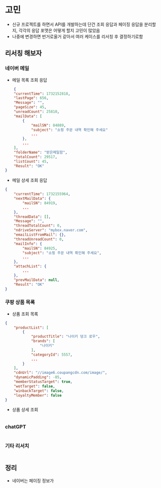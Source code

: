 # 고민

- 신규 프로젝트를 하면서 API를 개발하는데 단건 조회 응답과 페이징 응답을 분리할지, 각각의 응답 포맷은 어떻게 할지 고민이 많았음
- 나중에 변경하면 번거로울거 같아서 여러 케이스를 리서칭 후 결정하기로함

## 리서칭 해보자

### 네이버 메일

- 메일 목록 조회 응답

```json
    {
    "currentTime": 1732152818,
    "lastPage": 656,
    "Message": "",
    "pageSize": 45,
    "unreadCount": 25810,
    "mailData": [
        {
            "mailSN": 84889,
            "subject": "쇼핑 주문 내역 확인해 주세요"
            ...
        },
        ...
    ],
    "folderName": "받은메일함",
    "totalCount": 29517,
    "listCount": 45,
    "Result": "OK"
}
```

- 메일 상세 조회 응답

```json
{
    "currentTime": 1732155964,
    "nextMailData": {
        "mailSN": 84919,
        ...
    },
    "threadData": [],
    "Message": "",
    "threadTotalCount": 0,
    "ndriveServer": "mybox.naver.com",
    "emailListFromMail": {},
    "threadUnreadCount": 0,
    "mailInfo": {
        "mailSN": 84925,
        "subject": "쇼핑 주문 내역 확인해 주세요",
        ...
    },
    "attachList": {
        ...
    },
    "prevMailData": null,
    "Result": "OK"
}
```

### 쿠팡 상품 목록

- 상품 조회 목록

```json
{
    "productList": [
        {
            "productTitle": "나이키 덩크 로우",
            "brands": [
                "나이키"
            ],
            "categoryId": 5557,
            ...
        }
    ],
    "cdnUrl": "//image6.coupangcdn.com/image/",
    "dynamicPadding": -85,
    "memberStatusTarget": true,
    "wotTarget": false,
    "winbackTarget": false,
    "loyaltyMember": false
}
```

- 상품 상세 조회

```json

```

### chatGPT

```json

```

### 기타 리서치

```json

```

## 정리

- 네이버는 페이징 정보가 